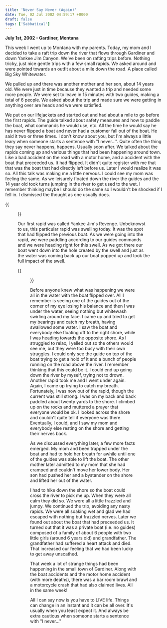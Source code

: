 ```yaml
---
title: 'Never Say Never (Again)'
date: Tue, 02 Jul 2002 04:59:17 +0000
draft: false
tags: ['Sabbatical']
---
```


**July 1st, 2002 - Gardiner, Montana** 

This week I went up to Montana with my parents. Today, my mom and I decided to take a raft trip down the river that flows through Gardiner and down Yankee Jim Canyon. We've been on rafting trips before. Nothing tricky, just nice gentle trips with a few small rapids. We asked around and were pointed towards an outfit about a mile down the road. A place called Big Sky Whitewater. 

We pulled up and there was another mother and her son, about 14 years old. We were just in time because they wanted a trip and needed some more people. We were set to leave in 15 minutes with two guides, making a total of 6 people. We asked about the trip and made sure we were getting in anything over are heads and we were satisfied. 

We put on our lifejackets and started out and had about a mile to go before the first rapids. The guide talked about safety measures and how to paddle the boat, what commands he would use, etc. All the time he would say he has never flipped a boat and never had a customer fall out of the boat. He said it two or three times. I don't know about you, but I'm always a little leary when someone starts a sentence with "I never...". Quite often the thing they say never happens, happens. Usually soon after. We talked about the rapids coming up and various things that had been happening around town. Like a bad accident on the road with a motor home, and a accident with the boat that preceeded us. It had flipped. It didn't quite register with me that that was the boat that had directly left before us. Later I would realize it was so. All this talk was making me a little nervous. I could see my mom was feeling the same. As we leisurely floated down the river the guides and the 14 year old took turns jumping in the river to get used to the wet. I remember thinking maybe I should do the same so I wouldn't be shocked if I fell in. I dismissed the thought as one usually does. 

{{<figure src="/images/Start_Rapids.jpg" alt="Yankee Jim's Revenge" caption="Yankee Jim's Revenge">}}

Our first rapid was called Yankee Jim's Revenge. Unbeknowst to us, this particular rapid was swelling today. It was the spot that had flipped the previous boat. As we were going into the rapid, we were paddling according to our guides commands and we were heading right for this swell. As we got there our boat went down into the hole created by the swell and just as the water was coming back up our boat popped up and took the full impact of the swell. 

{{<figure src="/images/Yankee_Jim_s_Revenge.jpg" alt="The Dastardly Swell" caption="The Dastardly Swell">}}

Before anyone knew what was happening we were all in the water with the boat flipped over. All I remember is seeing one of the guides out of the corner of my eye losing his balance and then I was under the water, seeing nothing but whitewash swirling around my face. I came up and tried to get my bearings and catch my breath, having swallowed some water. I saw the boat and everybody else floating off to the right shore, while I was heading towards the opposite shore. As I struggled to relax, I yelled out so the others would see me, but they were too busy with their own struggles. I could only see the guide on top of the boat trying to get a hold of it and a bunch of people running on the road above the river. I remember thinking that this could be it. I could end up going down the river by myself, trying not to drown. Another rapid took me and I went under again. Again, I came up trying to catch my breath. Fortunately, I was now out of the rapid, though the current was still strong. I was on my back and back paddled about twenty yards to the shore. I climbed up on the rocks and muttered a prayer that everyone would be ok. I looked across the shore and couldn't quite tell if everyone was there. Eventually, I could, and I saw my mom and everybody else resting on the shore and getting their nerves back. 

As we discussed everything later, a few more facts emerged. My mom and been trapped under the boat and had to hold her breath for awhile until one of the guides was able to lift the boat. The other mother later admitted to my mom that she had cramped and couldn't move her lower body. Her son had pushed her and a bystander on the shore and lifted her out of the water. 

I had to hike down the shore so the boat could cross the river to pick me up. When they were all calm they did so. We were all a little frazzled and jumpy. We continued the trip, avoiding any nasty rapids. We were all soaking wet and glad we had escaped with nothing but frazzled nerves. Later we found out about the boat that had preceeded us. It turned out that it was a private boat (i.e. no guides) composed of a family of about 6 people with two little girls (around 6 years old) and grandfather. The grandfather had suffered a heart attack and died. That increased our feeling that we had been lucky to get away unscathed. 

That week a lot of strange things had been happening in the small town of Gardiner. Along with the boat accidents and the motor home accident (with more deaths), there was a bar room brawl and a motorcycle crash that had also claimed lives. All in the same week! 

All I can say now is you have to LIVE life. Things can change in an instant and it can be all over. It's usually when you least expect it. And always be extra cautious when someone starts a sentence with "I never..."
